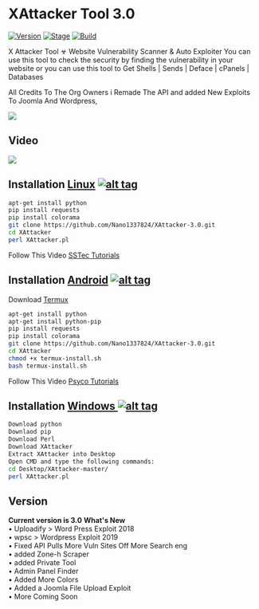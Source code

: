 <h1>XAttacker Tool 3.0</h1>
<p><a href="https://github.com/Nano1337824/XAttacker-3.0V-Remade/"><img src="https://img.shields.io/badge/XAttacker-3.0-brightgreen.svg" alt="Version" data-canonical-src="https://img.shields.io/badge/XAttacker-3.0-brightgreen.svg?maxAge=259200" style="max-width:100%;"></a>
<a href="https://github.com/Nano1337824/XAttacker-3.0V-Remade/"><img src="https://img.shields.io/badge/Release-Stable-orange.svg" alt="Stage" data-canonical-src="https://img.shields.io/badge/Release-Stable-orange.svg" style="max-width:100%;"></a>
<a href="https://github.com/Nano1337824/XAttacker-3.0V-Remade/"><img src="https://img.shields.io/badge/Supported%20OS-Linux%2FWindows-brightgreengreen.svg" alt="Build" data-canonical-src="https://img.shields.io/badge/Supported%20OS-Linux%2FWindows-brightgreengreen.svg" style="max-width:100%;"></a></p>
X Attacker Tool ☣ Website Vulnerability Scanner & Auto Exploiter
You can use this tool to check the security by finding the vulnerability in your website or you can use this tool to Get Shells | Sends | Deface | cPanels | Databases

All Credits To The Org Owners i Remade The API and added New Exploits To Joomla And Wordpress,

<img src="https://imgur.com/Z2chTFn.jpg" data-canonical-src="https://imgur.com/Z2chTFn.jpg" style="max-width:100%;">

<h2>Video</h2>
<a href="https://www.youtube.com/watch?v=NC4_5Q9t-bA"><img src="https://imgur.com/gv78WQk.jpg" style="max-width:100%;"></a>


## Installation [Linux](https://wikipedia.org/wiki/Linux) [![alt tag](http://icons.iconarchive.com/icons/dakirby309/simply-styled/32/OS-Linux-icon.png)](https://fr.wikipedia.org/wiki/Linux)

```bash
apt-get install python
pip install requests
pip install colorama
git clone https://github.com/Nano1337824/XAttacker-3.0.git
cd XAttacker
perl XAttacker.pl
```

Follow This Video [SSTec Tutorials](https://youtu.be/3S-R3c-v-LI)

## Installation [Android](https://wikipedia.org/wiki/Android) [![alt tag](https://cdn1.iconfinder.com/data/icons/logotypes/32/android-32.png)](https://fr.wikipedia.org/wiki/Android)

Download [Termux](https://play.google.com/store/apps/details?id=com.termux)

```bash
apt-get install python
apt-get install python-pip
pip install requests
pip install colorama
git clone https://github.com/Nano1337824/XAttacker-3.0.git
cd XAttacker
chmod +x termux-install.sh
bash termux-install.sh
```

Follow This Video [Psyco Tutorials](https://youtu.be/3S-R3c-v-LI)

## Installation [Windows ](https://wikipedia.org/wiki/Microsoft_Windows)[![alt tag](http://icons.iconarchive.com/icons/tatice/cristal-intense/32/Windows-icon.png)](https://fr.wikipedia.org/wiki/Microsoft_Windows)
```bash
Download python
Downlaod pip
Download Perl
Download XAttacker
Extract XAttacker into Desktop
Open CMD and type the following commands:
cd Desktop/XAttacker-master/
perl XAttacker.pl
```


<h2>Version</h2>
<strong>Current version is 3.0</strong>
<strong>What's New </strong>
<br>• Uploadify > Word Press Exploit 2018
<br>• wpsc > Wordpress Exploit 2019 
<br>• Fixed API Pulls More Vuln Sites Off More Search eng
<br>• added Zone-h Scraper
<br>• added Private Tool
<br>• Admin Panel Finder
<br>• Added More Colors
<br>• Added a Joomla File Upload Exploit
<br>• More Coming Soon </br>
